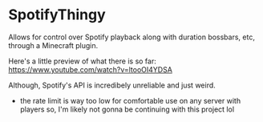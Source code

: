 # SpotifyThingy
Allows for control over Spotify playback along with duration bossbars, etc, through a Minecraft plugin.

Here's a little preview of what there is so far:
https://www.youtube.com/watch?v=ltooOI4YDSA

Although, Spotify's API is incredibely unreliable and just weird.
+ the rate limit is way too low for comfortable use on any server with players so,
I'm likely not gonna be continuing with this project lol
